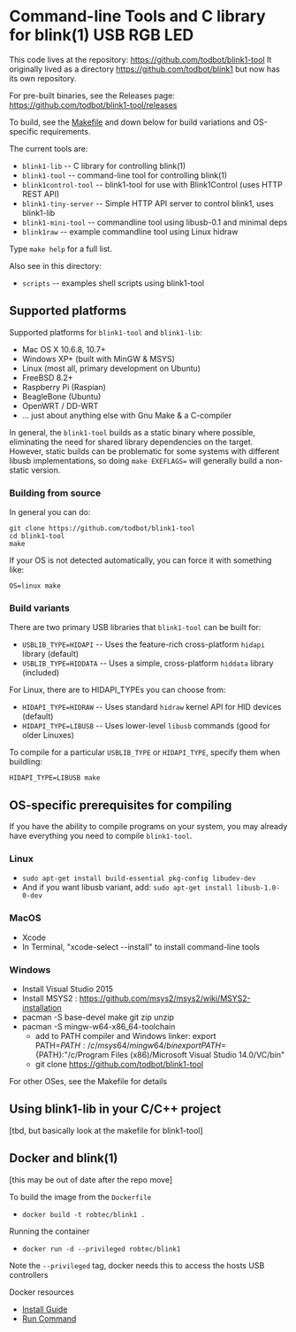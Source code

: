 # Command-line Tools and C library for blink(1) USB RGB LED

This code lives at the repository: https://github.com/todbot/blink1-tool
It originally lived as a directory https://github.com/todbot/blink1 but now has its own repository.

For pre-built binaries, see the Releases page: https://github.com/todbot/blink1-tool/releases

To build, see the [Makefile](./Makefile) and down below
for build variations and OS-specific requirements.

The current tools are:

- `blink1-lib` -- C library for controlling blink(1)
- `blink1-tool` -- command-line tool for controlling blink(1)
- `blink1control-tool` -- blink1-tool for use with Blink1Control (uses HTTP REST API)
- `blink1-tiny-server` -- Simple HTTP API server to control blink1, uses blink1-lib
- `blink1-mini-tool` -- commandline tool using libusb-0.1 and minimal deps
- `blink1raw` -- example commandline tool using Linux hidraw

Type `make help` for a full list.

Also see in this directory:
- `scripts` -- examples shell scripts using blink1-tool

## Supported platforms

Supported platforms for `blink1-tool` and `blink1-lib`:

- Mac OS X 10.6.8, 10.7+
- Windows XP+ (built with MinGW & MSYS)
- Linux (most all, primary development on Ubuntu)
- FreeBSD 8.2+
- Raspberry Pi (Raspian)
- BeagleBone (Ubuntu)
- OpenWRT / DD-WRT
- ... just about anything else with Gnu Make & a C-compiler

In general, the `blink1-tool` builds as a static binary where possible,
eliminating the need for shared library dependencies on the target.
However, static builds can be problematic for some systems with different 
libusb implementations, so doing `make EXEFLAGS=` will generally build a non-static version.

### Building from source

In general you can do:

```
git clone https://github.com/todbot/blink1-tool
cd blink1-tool
make
```

If your OS is not detected automatically, you can force it with something like:
```
OS=linux make
```

### Build variants

There are two primary USB libraries that `blink1-tool` can be built for:
- `USBLIB_TYPE=HIDAPI` -- Uses the feature-rich cross-platform `hidapi` library (default)
- `USBLIB_TYPE=HIDDATA` -- Uses a simple, cross-platform `hiddata` library (included)

For Linux, there are to HIDAPI_TYPEs you can choose from:
- `HIDAPI_TYPE=HIDRAW` -- Uses standard `hidraw` kernel API for HID devices  (default)
- `HIDAPI_TYPE=LIBUSB` -- Uses lower-level `libusb` commands (good for older Linuxes)

To compile for a particular `USBLIB_TYPE` or `HIDAPI_TYPE`, specify them when buildling:

```
HIDAPI_TYPE=LIBUSB make
```

## OS-specific prerequisites for compiling

If you have the ability to compile programs on your system,
you may already have everything you need to compile `blink1-tool`. 

### Linux
- `sudo apt-get install build-essential pkg-config libudev-dev`
- And if you want libusb variant, add: `sudo apt-get install libusb-1.0-0-dev`

### MacOS
- Xcode
- In Terminal, "xcode-select --install" to install command-line tools

### Windows
- Install Visual Studio 2015
- Install MSYS2 : https://github.com/msys2/msys2/wiki/MSYS2-installation
- pacman -S base-devel make git zip unzip
- pacman -S mingw-w64-x86_64-toolchain
   - add to PATH compiler and Windows linker:
         export PATH=${PATH}:/c/msys64/mingw64/bin
         export PATH=${PATH}:"/c/Program Files (x86)/Microsoft Visual Studio 14.0/VC/bin"
   - git clone https://github.com/todbot/blink1-tool


For other OSes, see the Makefile for details


## Using blink1-lib in your C/C++ project
[tbd, but basically look at the makefile for blink1-tool]


## Docker and blink(1)
[this may be out of date after the repo move]

To build the image from the `Dockerfile`

- `docker build -t robtec/blink1 .`

Running the container

- `docker run -d --privileged robtec/blink1`

Note the `--privileged` tag, docker needs this to access the hosts USB controllers

Docker resources
- [Install Guide](https://docs.docker.com/installation/)
- [Run Command](https://docs.docker.com/reference/run/)


